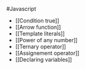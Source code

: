#Javascript 

- [[Condition true]]
- [[Arrow function]]
- [[Template literals]]
- [[Power of any number]]
- [[Ternary operator]]
- [[Assignement operator]]
- [[Declaring variables]]